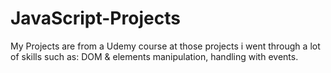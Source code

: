 # JavaScript-Projects
My Projects are from a Udemy course 
at those projects i went through a lot of skills such as:
DOM & elements manipulation, handling with events.
